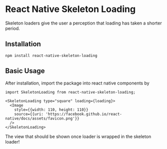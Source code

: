 # React Native Skeleton Loading
Skeleton loaders give the user a perception that loading has taken a shorter period.

##  Installation
```
npm install react-native-skeleton-loading
```

## Basic Usage
After installation, import the package into react native components by

```
import SkeletonLoading from react-native-skeleton-loading;

<SkeletonLoading type="square" loading={loading}>
  <Image
    style={{width: 110, height: 110}}
    source={{uri: 'https://facebook.github.io/react-native/docs/assets/favicon.png'}}
  />
</SkeletonLoading>
```
The view that should be shown once loader is wrapped in the skeleton loader!
